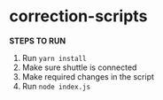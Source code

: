 # correction-scripts

**STEPS TO RUN**
1. Run `yarn install`
2. Make sure shuttle is connected
3. Make required changes in the script
4. Run `node index.js`
